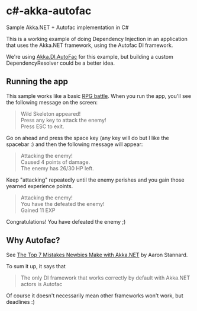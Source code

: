# c#-akka-autofac
Sample Akka.NET + Autofac implementation in C#

This is a working example of doing Dependency Injection in an application that uses the Akka.NET framework, using the Autofac DI framework.
 
We're using [Akka.DI.AutoFac](https://github.com/akkadotnet/Akka.DI.AutoFac) for this example, but building a custom DependencyResolver could be a better idea.
 
## Running the app
This sample works like a basic [RPG battle](https://www.google.com.ar/search?q=rpg+battle&tbm=isch).
When you run the app, you'll see the following message on the screen:
>Wild Skeleton appeared!  
>Press any key to attack the enemy!  
>Press ESC to exit.

Go on ahead and press the space key (any key will do but I like the spacebar :) and then the following message will appear:
>Attacking the enemy!  
>Caused 4 points of damage.  
>The enemy has 26/30 HP left.

Keep "attacking" repeatedly until the enemy perishes and you gain those yearned experience points.

>Attacking the enemy!  
>You have the defeated the enemy!  
>Gained 11 EXP

Congratulations! You have defeated the enemy ;)

## Why Autofac?
See [The Top 7 Mistakes Newbies Make with Akka.NET](https://petabridge.com/blog/top-7-akkadotnet-stumbling-blocks/) by Aaron Stannard.

To sum it up, it says that 
>The only DI framework that works correctly by default with Akka.NET actors is Autofac

Of course it doesn't necessarily mean other frameworks won't work, but deadlines :)
